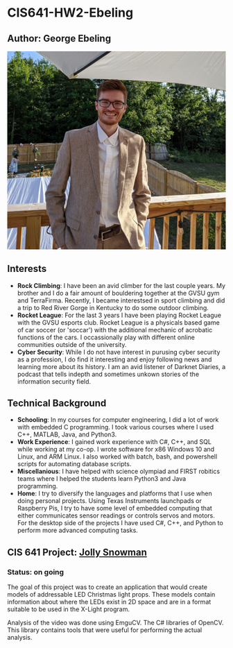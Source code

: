 # CIS641-HW2-Ebeling

## Author: George Ebeling

![Image of George Ebeling](./assets/IMG_20200702_182332.jpg "George Ebeling")

## Interests

* **Rock Climbing**: I have been an avid climber for the last couple years. My brother and I do a fair amount of bouldering together at the GVSU gym and TerraFirma. Recently, I became interestsed in sport climbing and did a trip to Red River Gorge in Kentucky to do some outdoor climbing.
* **Rocket League**: For the last 3 years I have been playing Rocket League with the GVSU esports club. Rocket League is a physicals based game of car soccer (or 'soccar') with the additional mechanic of acrobatic functions of the cars. I occassionally play with different online communities outside of the university.
* **Cyber Security**: While I do not have interest in purusing cyber security as a profession, I do find it interesting and enjoy following news and learning more about its history. I am an avid listener of Darknet Diaries, a podcast that tells indepth and sometimes unkown stories of the information security field.

## Technical Background

* **Schooling**: In my courses for computer engineering, I did a lot of work with embedded C programming. I took various courses where I used C++, MATLAB, Java, and Python3. 
* **Work Experience**: I gained work experience with C#, C++, and SQL while working at my co-op. I wrote software for x86 Windows 10 and Linux, and ARM Linux. I also worked with batch, bash, and powershell scripts for automating database scripts.
* **Miscellanious**: I have helped with science olympiad and FIRST robitics teams where I helped the students learn Python3 and Java programming.
* **Home**: I try to diversify the languages and platforms that I use when doing personal projects. Using Texas Instruments launchpads or Raspberry Pis, I try to have some level of embedded computing that either communicates sensor readings or controls servos and motors. For the desktop side of the projects I have used C#, C++, and Python to perform more advanced computing tasks.

## CIS 641 Project: <a href="https://computergeek1507.github.io/GVSU-CIS641-Jolly-Snowman/">Jolly Snowman</a>

### Status: on going

The goal of this project was to create an application that would create models of addressable LED Christmas light props. These models contain information about where the LEDs exist in 2D space and are in a format suitable to be used in the X-Light program.

Analysis of the video was done using EmguCV. The C# libraries of OpenCV. This library contains tools that were useful for performing the actual analysis.
